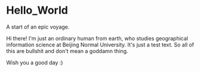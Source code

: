 # Hello_World
A start of an epic voyage.

Hi there! I'm just an ordinary human from earth, who studies geographical information science at Beijing Normal University. It's just a test text. So all of this are bullshit and don't mean a goddamn thing. 

Wish you a good day :)
